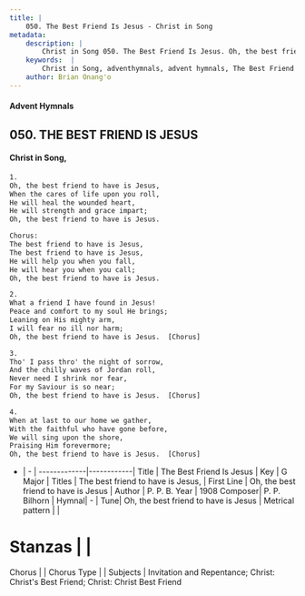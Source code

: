 ```yaml
---
title: |
    050. The Best Friend Is Jesus - Christ in Song
metadata:
    description: |
        Christ in Song 050. The Best Friend Is Jesus. Oh, the best friend to have is Jesus, When the cares of life upon you roll, He will heal the wounded heart, He will strength and grace impart; Oh, the best friend to have is Jesus. Chorus: The best friend to have is Jesus, The best friend to have is Jesus, He will help you when you fall, He will hear you when you call; Oh, the best friend to have is Jesus.
    keywords:  |
        Christ in Song, adventhymnals, advent hymnals, The Best Friend Is Jesus, Oh, the best friend to have is Jesus. The best friend to have is Jesus,
    author: Brian Onang'o
---
```


#### Advent Hymnals
## 050. THE BEST FRIEND IS JESUS
####  Christ in Song,

```txt
1.
Oh, the best friend to have is Jesus,
When the cares of life upon you roll,
He will heal the wounded heart,
He will strength and grace impart;
Oh, the best friend to have is Jesus.

Chorus:
The best friend to have is Jesus,
The best friend to have is Jesus,
He will help you when you fall,
He will hear you when you call;
Oh, the best friend to have is Jesus.

2.
What a friend I have found in Jesus!
Peace and comfort to my soul He brings;
Leaning on His mighty arm,
I will fear no ill nor harm;
Oh, the best friend to have is Jesus.  [Chorus]

3.
Tho' I pass thro' the night of sorrow,
And the chilly waves of Jordan roll,
Never need I shrink nor fear,
For my Saviour is so near;
Oh, the best friend to have is Jesus.  [Chorus]

4.
When at last to our home we gather,
With the faithful who have gone before,
We will sing upon the shore,
Praising Him forevermore;
Oh, the best friend to have is Jesus.  [Chorus]

```

- |   -  |
-------------|------------|
Title | The Best Friend Is Jesus |
Key | G Major |
Titles | The best friend to have is Jesus, |
First Line | Oh, the best friend to have is Jesus |
Author | P. P. B.
Year | 1908
Composer| P. P. Bilhorn |
Hymnal|  - |
Tune| Oh, the best friend to have is Jesus |
Metrical pattern | |
# Stanzas |  |
Chorus |  |
Chorus Type |  |
Subjects | Invitation and Repentance; Christ: Christ's Best Friend; Christ: Christ Best Friend<span id='more_topics' style='display:none'>; Special Selections: Duets |
Texts | Proverbs 18:24 |
Print Texts | 
Scripture Song |  |
    
